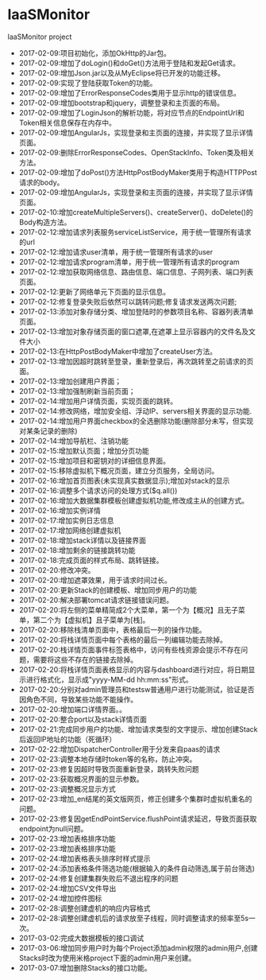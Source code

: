 # IaaSMonitor
IaaSMonitor project
* 2017-02-09:项目初始化，添加OkHttp的Jar包。
* 2017-02-09:增加了doLogin()和doGet()方法用于登陆和发起Get请求。
* 2017-02-09:增加Json.jar以及从MyEclipse将已开发的功能迁移。
* 2017-02-09:实现了登陆获取Token的功能。
* 2017-02-09:增加了ErrorResponseCodes类用于显示http的错误信息。
* 2017-02-09:增加bootstrap和jquery，调整登录和主页面的布局。
* 2017-02-09:增加了LoginJson的解析功能，将对应节点的EndpointUrl和Token相关信息保存在内存中。
* 2017-02-09:增加AngularJs，实现登录和主页面的连接，并实现了显示详情页面。
* 2017-02-09:删除ErrorResponseCodes、OpenStackInfo、Token类及相关方法。
* 2017-02-09:增加了doPost()方法HttpPostBodyMaker类用于构造HTTPPost请求的body。
* 2017-02-09:增加AngularJs，实现登录和主页面的连接，并实现了显示详情页面。
* 2017-02-10:增加createMultipleServers()、createServer()、doDelete()的Body构造方法。
* 2017-02-12:增加请求列表服务serviceListService，用于统一管理所有请求的url
* 2017-02-12:增加请求user清单，用于统一管理所有请求的user
* 2017-02-12:增加请求program清单，用于统一管理所有请求的program
* 2017-02-12:增加获取网络信息、路由信息、端口信息、子网列表、端口列表页面。
* 2017-02-12:更新了网络单元下页面的显示信息。
* 2017-02-12:修复登录失败后依然可以跳转问题;修复请求发送两次问题;
* 2017-02-13:添加对象存储分类、增加登陆时的参数项目名称、容器列表清单页面。
* 2017-02-13:增加对象存储页面的窗口遮罩,在遮罩上显示容器内的文件名及文件大小
* 2017-02-13:在HttpPostBodyMaker中增加了createUser方法。
* 2017-02-13:增加因超时跳转至登录，重新登录后，再次跳转至之前请求的页面。
* 2017-02-13:增加创建用户界面；
* 2017-02-13:增加强制刷新当前页面；
* 2017-02-14:增加用户详情页面，实现页面的跳转。
* 2017-02-14:修改网络，增加安全组、浮动IP、servers相关界面的显示功能.
* 2017-02-14:增加用户界面checkbox的全选删除功能(删除部分未写，但实现对某条记录的删除)
* 2017-02-14:增加导航栏、注销功能
* 2017-02-15:增加默认页面；增加分页功能
* 2017-02-15:增加项目和密钥对的详细信息界面。
* 2017-02-15:移除虚拟机下概况页面，建立分页服务，全局访问。
* 2017-02-16:增加首页图表(未实现真实数据显示);增加对stack的显示
* 2017-02-16:调整多个请求访问的处理方式($q.all())
* 2017-02-16:增加大数据集群模板创建虚拟机功能,修改成主从的创建方式。
* 2017-02-16:增加实例详情
* 2017-02-17:增加实例日志信息
* 2017-02-17:增加网络创建虚拟机
* 2017-02-18:增加stack详情以及链接界面
* 2017-02-18:增加剩余的链接跳转功能
* 2017-02-18:完成页面的样式布局、跳转链接。
* 2017-02-20:修改冲突。
* 2017-02-20:增加遮罩效果，用于请求时间过长。
* 2017-02-20:更新Stack的创建模板、增加同步用户的功能
* 2017-02-20:解决部署tomcat请求链接错误问题。
* 2017-02-20:将左侧的菜单精简成2个大菜单，第一个为【概况】且无子菜单，第二个为【虚拟机】且子菜单为[栈]。
* 2017-02-20:移除栈清单页面中，表格最后一列的操作功能。
* 2017-02-20:将栈详情页面中每个表格的最后一列编辑功能去除掉。
* 2017-02-20:栈详情页面事件标签表格中，访问有些栈资源会提示不存在问题，需要将这些不存在的链接去除掉。
* 2017-02-20:将栈详情页面表格显示的内容与dashboard进行对应，将日期显示进行格式化，显示成"yyyy-MM-dd hh:mm:ss"形式。
* 2017-02-20:分别对admin管理员和testsw普通用户进行功能测试，验证是否因角色不同，导致某些功能不能操作。
* 2017-02-20:增加端口详情界面。。
* 2017-02-20:整合port以及stack详情页面
* 2017-02-21:完成同步用户的功能、增加请求类型的文字提示、增加创建Stack后返回IP地址的功能（死循环）
* 2017-02-22:增加DispatcherController用于分发来自paas的请求
* 2017-02-23:调整本地存储时token等的名称，防止冲突。
* 2017-02-23:修复因超时导致页面重新登录，跳转失败问题
* 2017-02-23:获取概况界面的显示参数。
* 2017-02-23:调整概况显示方式
* 2017-02-23:增加_en结尾的英文版网页，修正创建多个集群时虚拟机重名的问题。
* 2017-02-23:修复因getEndPointService.flushPoint请求延迟，导致页面获取endpoint为null问题。
* 2017-02-23:增加表格排序功能
* 2017-02-23:增加表格排序功能
* 2017-02-24:增加表格表头排序时样式提示
* 2017-02-24:添加表格条件筛选功能(根据输入的条件自动筛选,属于前台筛选)
* 2017-02-24:修复创建集群失败后不退出程序的问题
* 2017-02-24:增加CSV文件导出
* 2017-02-24:增加控件图标
* 2017-02-28:调整创建虚机的响应内容格式
* 2017-02-28:调整创建虚机后的请求放至子线程，同时调整请求的频率至5s一次。
* 2017-03-02:完成大数据模板的接口调试
* 2017-03-06:增加同步用户时为每个Project添加admin权限的admin用户,创建Stacks时改为使用米格project下面的admin用户来创建。
* 2017-03-07:增加删除Stacks的接口功能。
 